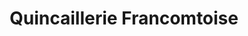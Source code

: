 ---
title: "Quincaillerie Francomtoise"
url: /vauvillers/quincaillerie-francomtoise/
shop: matériel informatique
---
